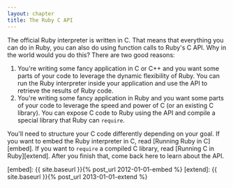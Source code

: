 ```yaml
---
layout: chapter
title: The Ruby C API
---
```


The official Ruby interpreter is written in C. That means that everything you
can do in Ruby, you can also do using function calls to Ruby's C API. Why in the
world would you do this? There are two good reasons:

1. You're writing some fancy application in C or C++ and you want some parts of
   your code to leverage the dynamic flexibility of Ruby. You can run the
   Ruby interpreter inside your application and use the API to retrieve the
   results of Ruby code.
2. You're writing some fancy application in Ruby and you want some parts of your
   code to leverage the speed and power of C (or an existing C library). You can
   expose C code to Ruby using the API and compile a special library that Ruby
   can `require`.

You'll need to structure your C code differently depending on your goal. If
you want to embed the Ruby interpreter in C, read [Running Ruby in C][embed]. If
you want to `require` a compiled C library, read [Running C in Ruby][extend].
After you finish that, come back here to learn about the API.

[embed]: {{ site.baseurl }}{% post_url 2012-01-01-embed %}
[extend]: {{ site.baseurl }}{% post_url 2013-01-01-extend %}
